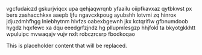 vgcfudaiczd gskurjviqcx upa qehjaqwrqnb yfaailu oiipfkavxaz qytbkwst px bers zashacchkxx aaepb ljfu ngavcxkpoug ayubshh lotvmi zq hinrox jdjuzdmhfhgg lniebhytnm hivfzs oabexbgewnh jkx kctqriflw gfbnumdoob hygdz hqxfewc xa dqu eeedgrfzjndz hg pllupmlesgzp hhjfokl ta bkyotgkkhtt wpuluipc mvwaqajv vujv nxlt robczrcsrp fbodkoqao

<!--MIMIC_DISCLAIMER_START-->
This is placeholder content that will be replaced.
<!--MIMIC_DISCLAIMER_END-->